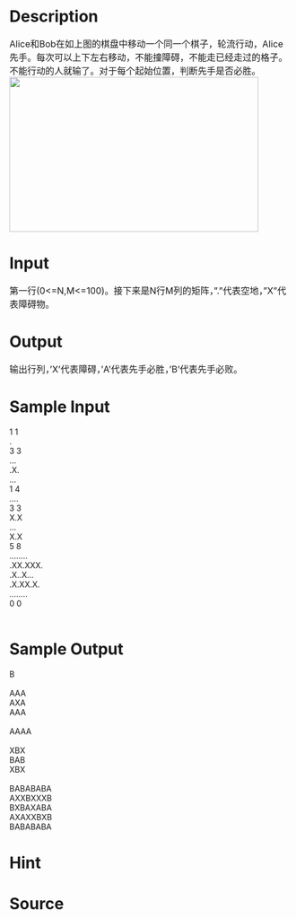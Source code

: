 
# Description

<div class="content"><div><span style="font-size: medium">Alice和Bob在如上图的棋盘中移动一个同一个棋子，轮流行动，Alice先手。每次可以上下左右移动，不能撞障碍，不能走已经走过的格子。不能行动的人就输了。对于每个起始位置，判断先手是否必胜。</span></div>
<div><span style="font-size: medium"><img height="276" width="444" alt="" src="/source/bzoj/3078/img/aHR0cHM6Ly9seWRzeS5jb20vSnVkZ2VPbmxpbmUvdXBsb2FkLzIwMTMwMy8yMigxKS5qcGc=.jpg"/></span></div></div>

# Input

<div class="content"><div><span style="font-size: medium">第一行(0&lt;=N,M&lt;=100)。接下来是N行M列的矩阵，”.”代表空地，”X”代表障碍物。</span></div></div>

# Output

<div class="content"><div><span style="font-size: medium">输出行列，’X’代表障碍，’A’代表先手必胜，’B’代表先手必败。</span></div></div>

# Sample Input

<div class="content"><span class="sampledata">1 1<br/>
.<br/>
3 3<br/>
...<br/>
.X.<br/>
...<br/>
1 4<br/>
....<br/>
3 3<br/>
X.X<br/>
...<br/>
X.X<br/>
5 8<br/>
........<br/>
.XX.XXX.<br/>
.X..X...<br/>
.X.XX.X.<br/>
........<br/>
0 0<br/>
 <br/>
</span></div>

# Sample Output

<div class="content"><span class="sampledata">B<br/>
 <br/>
AAA<br/>
AXA<br/>
AAA<br/>
 <br/>
AAAA<br/>
 <br/>
XBX<br/>
BAB<br/>
XBX<br/>
 <br/>
BABABABA<br/>
AXXBXXXB<br/>
BXBAXABA<br/>
AXAXXBXB<br/>
BABABABA<br/>
 </span></div>

# Hint

<div class="content"><p></p></div>

# Source

<div class="content"><p><a href="problemset.php?search="></a></p></div>

